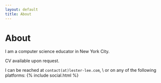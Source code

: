 ```yaml
---
layout: default
title: About
---
```

# About
I am a computer science educator in New York City.

CV available upon request.

I can be reached at `contact(at)lester-lee.com`, \\
or on any of the following platforms:
{% include social.html %}
